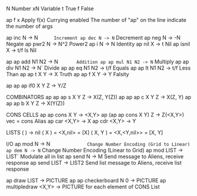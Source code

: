 ﻿N		Number
xN	Variable
t		True
f		False

ap f x	Apply f(x)
	Currying enabled
	The number of "ap" on the line indicate the number of args

ap inc N -> N`		Increment
ap dec N -> N`		Decrement
ap neg N -> -N  	Negate
ap pwr2 N -> N^2 	Power2
ap i N -> N				Identity
ap nil X -> t			Nil
ap isnil X -> t/f Is Nil

ap ap add N1 N2 -> N`		Addition
ap ap mul N1 N2 -> N`		Multiply
ap ap div N1 N2 -> N`		Divide
ap ap eq N1 N2 -> t/f		Equals
ap ap lt N1 N2 -> t/f   Less Than
ap ap t X Y -> X				Truth
ap ap f X Y -> Y  			Falsity

ap ap ap if0 X Y Z -> Y/Z

COMBINATORS
ap ap ap s X Y Z -> X(Z, Y(Z))
ap ap ap c X Y Z -> X(Z, Y)
ap ap ap b X Y Z -> X(Y(Z))

CONS CELLS
ap ap cons X Y -> <X,Y>
ap (ap ap cons X Y) Z -> Z(<X,Y>)
vec = cons	Alias
ap car <X,Y> -> X
ap cdr <X,Y> -> Y

LISTS
( ) -> nil
( X ) = <X,nil> = [X]
( X, Y ) = <X,<Y,nil>> = [X, Y]

I/O
ap mod N -> N`				Change Number Encoding (Grid to Linear)
ap dem N -> N`				Change Number Encoding (Linear to Grid)
ap mod LIST -> LIST`	Modulate all in list
ap send N -> M  			Send message to Aliens, receive response
ap send LIST -> LIST2 Send list message to Aliens, receive list response

ap draw LIST -> PICTURE
ap ap checkerboard N 0 -> PICTURE
ap multipledraw <X,Y> -> PICTURE for each element of CONS List

